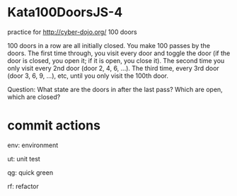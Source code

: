 # Kata100DoorsJS-4

practice for http://cyber-dojo.org/ 100 doors

100 doors in a row are all initially closed. You make
100 passes by the doors. The first time through, you
visit every door and toggle the door (if the door is
closed, you open it; if it is open, you close it).
The second time you only visit every 2nd door (door
2, 4, 6, ...). The third time, every 3rd door
(door 3, 6, 9, ...), etc, until you only visit
the 100th door.

Question: What state are the doors in after the last
pass? Which are open, which are closed?


# commit actions

env: environment

ut: unit test

qg: quick green

rf: refactor

